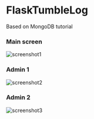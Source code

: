 FlaskTumbleLog
==============

Based on MongoDB tutorial

### Main screen

![screenshot1](https://raw.github.com/Lieke22/FlaskTumbleLog/master/screenshots/screenshot1.png)

### Admin 1

![screenshot2](https://raw.github.com/Lieke22/FlaskTumbleLog/master/screenshots/screenshot2.png)

### Admin 2

![screenshot3](https://raw.github.com/Lieke22/FlaskTumbleLog/master/screenshots/screenshot3.png)

